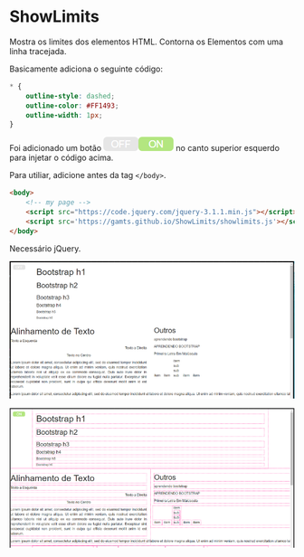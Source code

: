 # ShowLimits
Mostra os limites dos elementos HTML. Contorna os Elementos com uma linha tracejada.

Basicamente adiciona o seguinte código:
```css
* {
    outline-style: dashed;
    outline-color: #FF1493;
    outline-width: 1px;
}
``` 

Foi adicionado um botão ![botão](img/imagem3.png) no canto superior esquerdo para injetar o código acima.

Para utiliar, adicione antes da tag `</body>`.
```html
<body>
    <!-- my page -->
    <script src="https://code.jquery.com/jquery-3.1.1.min.js"></script>
    <script src='https://gamts.github.io/ShowLimits/showlimits.js'></script>
</body>
```

Necessário jQuery.


![sem contornos](img/imagem1.PNG)

![com contornos](img/imagem2.PNG)
